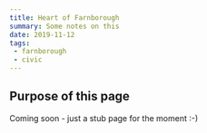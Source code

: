 ```yaml
---
title: Heart of Farnborough
summary: Some notes on this
date: 2019-11-12
tags:
 - farnborough
 - civic
---
```


## Purpose of this page

Coming soon - just a stub page for the moment :-)
